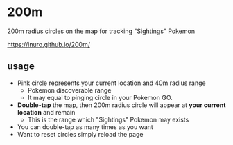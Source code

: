 # 200m
200m radius circles on the map for tracking "Sightings" Pokemon

https://inuro.github.io/200m/

## usage
- Pink circle represents your current location and 40m radius range 
  - Pokemon discoverable range
  - It may equal to pinging circle in your Pokemon GO.
- **Double-tap** the map, then 200m radius circle will appear at **your current location** and remain
  - This is the range which "Sightings" Pokemon may exists
- You can double-tap as many times as you want
- Want to reset circles simply reload the page

